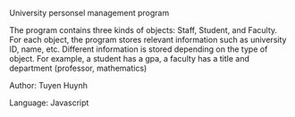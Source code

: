University personsel management program

The program contains three kinds of objects: Staff, Student, and Faculty. For each object, 
the program stores relevant information such as university ID, name, etc. Different information 
is stored depending on the type of object. 
For example, a student has a gpa, a faculty has a title and department (professor, mathematics)

Author: Tuyen Huynh

Language: Javascript
